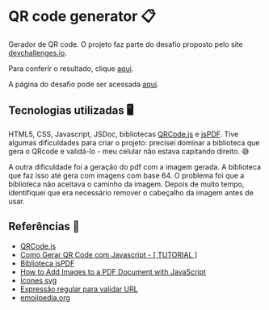 # QR code generator 📋

Gerador de QR code. O projeto faz parte do desafio proposto pelo site [devchallenges.io](https://devchallenges.io).

Para conferir o resultado, clique [aqui](https://qr-code-generator-taupe-omega.vercel.app/).

A página do desafio pode ser acessada [aqui](https://devchallenges.io/challenge/qa-code-generator).

## Tecnologias utilizadas 🖥️

HTML5, CSS, Javascript, JSDoc, bibliotecas [QRCode.js](https://github.com/davidshimjs/qrcodejs) e [jsPDF](https://github.com/parallax/jsPDF). Tive algumas dificuldades para criar o projeto: precisei dominar a biblioteca que gera o QRcode e validá-lo - meu celular não estava capitando direito. 😅

A outra dificuldade foi a geração do pdf com a imagem gerada. A biblioteca que faz isso até gera com imagens com base 64. O problema foi que a biblioteca não aceitava o caminho da imagem. Depois de muito tempo, identifiquei que era necessário remover o cabeçalho da imagem antes de usar. 

## Referências 🔗
* [QRCode.js](https://github.com/davidshimjs/qrcodejs)
* [Como Gerar QR Code com Javascript - \[ TUTORIAL \]](https://www.brasilcode.com.br/como-gerar-qr-code-com-javascript-tutorial/)
* [Biblioteca jsPDF](https://github.com/parallax/jsPDF)
* [How to Add Images to a PDF Document with JavaScript](https://www.youtube.com/watch?v=C2TGNpQfbOg)
* [Ícones svg](https://uxwing.com/hyperlink-icon/)
* [Expressão regular para validar URL](https://regexr.com/39nr7)
* [emojipedia.org](https://emojipedia.org/smileys)
